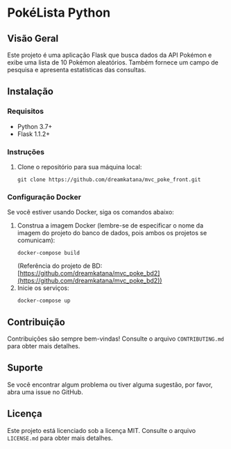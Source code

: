 
# PokéLista Python

## Visão Geral
Este projeto é uma aplicação Flask que busca dados da API Pokémon e exibe uma lista de 10 Pokémon aleatórios. Também fornece um campo de pesquisa e apresenta estatísticas das consultas.

## Instalação

### Requisitos
- Python 3.7+
- Flask 1.1.2+

### Instruções
1. Clone o repositório para sua máquina local:
   ```
   git clone https://github.com/dreamkatana/mvc_poke_front.git
   ```

### Configuração Docker
Se você estiver usando Docker, siga os comandos abaixo:

1. Construa a imagem Docker (lembre-se de especificar o nome da imagem do projeto do banco de dados, pois ambos os projetos se comunicam):
   ```
   docker-compose build
   ```
   (Referência do projeto de BD: [https://github.com/dreamkatana/mvc_poke_bd2](https://github.com/dreamkatana/mvc_poke_bd2))
2. Inicie os serviços:
   ```
   docker-compose up
   ```

## Contribuição
Contribuições são sempre bem-vindas! Consulte o arquivo `CONTRIBUTING.md` para obter mais detalhes.

## Suporte
Se você encontrar algum problema ou tiver alguma sugestão, por favor, abra uma issue no GitHub.

## Licença
Este projeto está licenciado sob a licença MIT. Consulte o arquivo `LICENSE.md` para obter mais detalhes.
